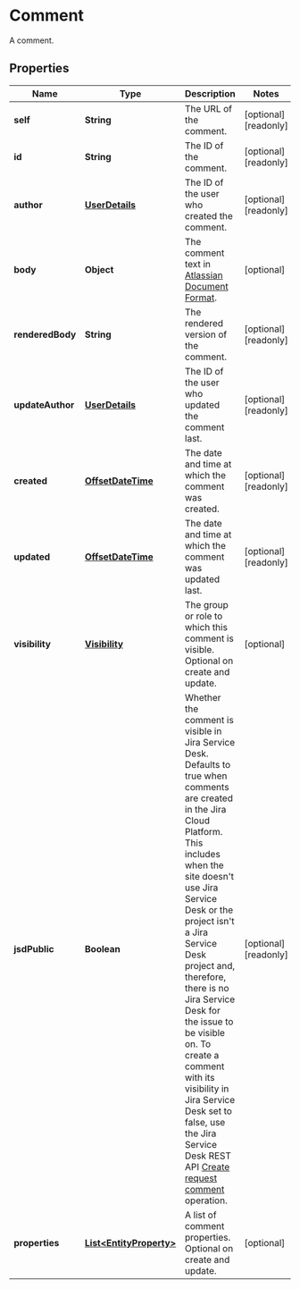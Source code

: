 

# Comment

A comment.
## Properties

Name | Type | Description | Notes
------------ | ------------- | ------------- | -------------
**self** | **String** | The URL of the comment. |  [optional] [readonly]
**id** | **String** | The ID of the comment. |  [optional] [readonly]
**author** | [**UserDetails**](UserDetails.md) | The ID of the user who created the comment. |  [optional] [readonly]
**body** | **Object** | The comment text in [Atlassian Document Format](https://developer.atlassian.com/cloud/jira/platform/apis/document/structure/). |  [optional]
**renderedBody** | **String** | The rendered version of the comment. |  [optional] [readonly]
**updateAuthor** | [**UserDetails**](UserDetails.md) | The ID of the user who updated the comment last. |  [optional] [readonly]
**created** | [**OffsetDateTime**](OffsetDateTime.md) | The date and time at which the comment was created. |  [optional] [readonly]
**updated** | [**OffsetDateTime**](OffsetDateTime.md) | The date and time at which the comment was updated last. |  [optional] [readonly]
**visibility** | [**Visibility**](Visibility.md) | The group or role to which this comment is visible. Optional on create and update. |  [optional]
**jsdPublic** | **Boolean** | Whether the comment is visible in Jira Service Desk. Defaults to true when comments are created in the Jira Cloud Platform. This includes when the site doesn&#39;t use Jira Service Desk or the project isn&#39;t a Jira Service Desk project and, therefore, there is no Jira Service Desk for the issue to be visible on. To create a comment with its visibility in Jira Service Desk set to false, use the Jira Service Desk REST API [Create request comment](https://developer.atlassian.com/cloud/jira/service-desk/rest/#api-rest-servicedeskapi-request-issueIdOrKey-comment-post) operation. |  [optional] [readonly]
**properties** | [**List&lt;EntityProperty&gt;**](EntityProperty.md) | A list of comment properties. Optional on create and update. |  [optional]



